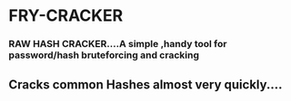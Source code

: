 # FRY-CRACKER

### RAW HASH CRACKER....A simple ,handy tool for password/hash bruteforcing and cracking


## Cracks common Hashes almost very quickly....
